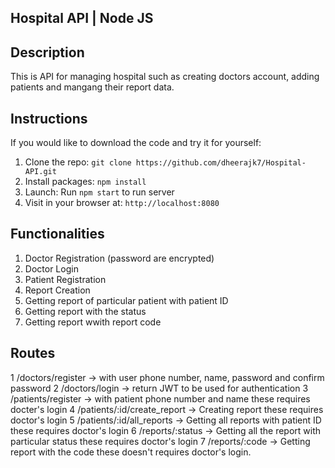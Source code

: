 ## Hospital API | Node JS

## Description

This is API for managing hospital such as creating doctors account, adding patients and mangang their report data.

## Instructions

If you would like to download the code and try it for yourself:

1. Clone the repo: `git clone https://github.com/dheerajk7/Hospital-API.git`
2. Install packages: `npm install`
3. Launch: Run `npm start` to run server
4. Visit in your browser at: `http://localhost:8080`

## Functionalities

1. Doctor Registration (password are encrypted)
2. Doctor Login
3. Patient Registration
4. Report Creation
5. Getting report of particular patient with patient ID
6. Getting report with the status
7. Getting report wwith report code

## Routes

1 /doctors/register -> with user phone number, name, password and confirm password
2 /doctors/login -> return JWT to be used for authentication
3 /patients/register -> with patient phone number and name these requires docter's login
4 /patients/:id/create_report -> Creating report these requires doctor's login
5 /patients/:id/all_reports -> Getting all reports with patient ID these requires doctor's login
6 /reports/:status -> Getting all the report with particular status these requires doctor's login
7 /reports/:code -> Getting report with the code these doesn't requires doctor's login.
